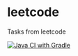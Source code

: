 # leetcode
Tasks from leetcode

[![Java CI with Gradle](https://github.com/ikss/leetcode/actions/workflows/gradle.yml/badge.svg)](https://github.com/ikss/leetcode/actions/workflows/gradle.yml)
